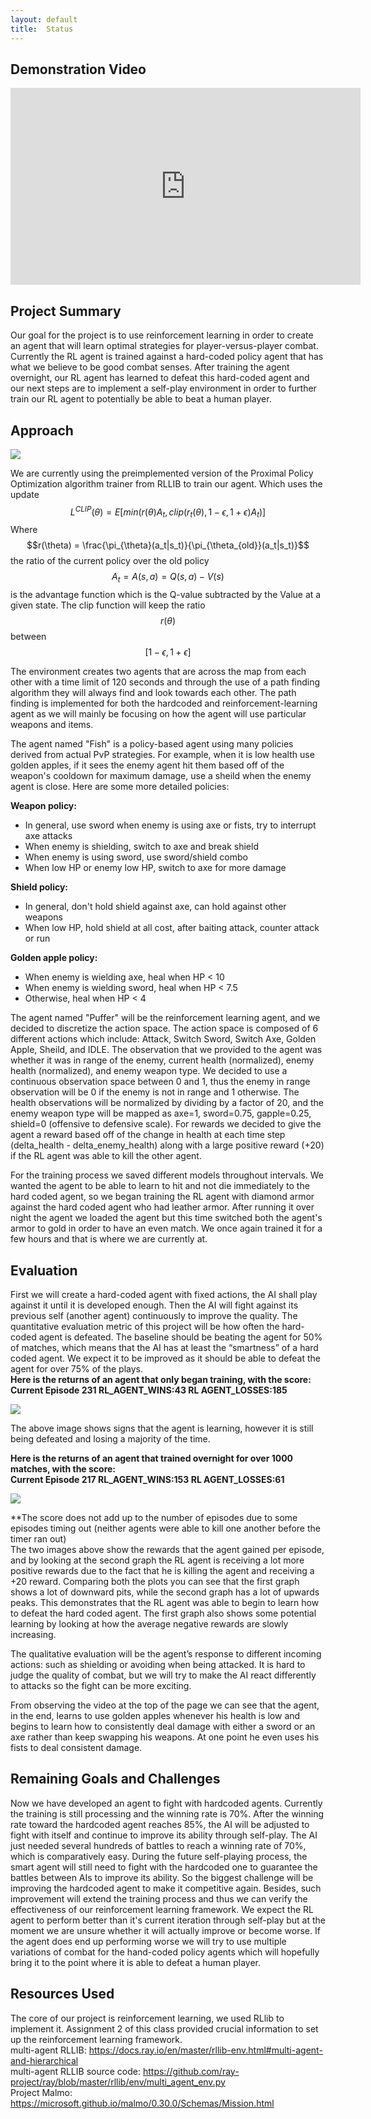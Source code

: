 ```yaml
---
layout: default
title:  Status
---
```


## Demonstration Video
<iframe width="560" height="315" src="https://www.youtube.com/embed/LOFqFn7dzGI" frameborder="0" allow="accelerometer; autoplay; clipboard-write; encrypted-media; gyroscope; picture-in-picture" allowfullscreen></iframe>


## Project Summary
Our goal for the project is to use reinforcement learning in order to create an agent that will learn optimal strategies for player-versus-player combat. Currently the RL agent is trained against a hard-coded policy agent that has what we believe to be good combat senses. After training the agent overnight, our RL agent has learned to defeat this hard-coded agent and our next steps are to implement a self-play environment in order to further train our RL agent to potentially be able to beat a human player.


## Approach
![](setup.png)

We are currently using the preimplemented version of the Proximal Policy Optimization algorithm trainer from RLLIB to train our agent. Which uses the update<br>
$$L^{CLIP}(\theta)=E[min(r(\theta)A_t, clip(r_t(\theta),1-\epsilon,1+\epsilon)A_t)] $$
Where $$r(\theta) = \frac{\pi_{\theta}(a_t|s_t)}{\pi_{\theta_{old}}(a_t|s_t)}$$ the ratio of the current policy over the old policy<br>
$$A_t = A(s,a) = Q(s,a) - V(s)$$ is the advantage function which is the Q-value subtracted by the Value at a given state.
The clip function will keep the ratio $$r(\theta)$$ between $$[1-\epsilon,1+\epsilon]$$

The environment creates two agents that are across the map from each other with a time limit of 120 seconds and through the use of a path finding algorithm they will always find and look towards each other. The path finding is implemented for both the hardcoded and reinforcement-learning agent as we will mainly be focusing on how the agent will use particular weapons and items.

The agent named "Fish" is a policy-based agent using many policies derived from actual PvP strategies. For example, when it is low health use golden apples, if it sees the enemy agent hit them based off of the weapon's cooldown for maximum damage, use a sheild when the enemy agent is close. Here are some more detailed policies:

**Weapon policy:**
- In general, use sword when enemy is using axe or fists, try to interrupt axe attacks
- When enemy is shielding, switch to axe and break shield
- When enemy is using sword, use sword/shield combo
- When low HP or enemy low HP, switch to axe for more damage

**Shield policy:**
- In general, don't hold shield against axe, can hold against other weapons
- When low HP, hold shield at all cost, after baiting attack, counter attack or run

**Golden apple policy:**
- When enemy is wielding axe, heal when HP < 10
- When enemy is wielding sword, heal when HP < 7.5
- Otherwise, heal when HP < 4

The agent named "Puffer" will be the reinforcement learning agent, and we decided to discretize the action space. The action space is composed of 6 different actions which include: Attack, Switch Sword, Switch Axe, Golden Apple, Sheild, and IDLE. The observation that we provided to the agent was whether it was in range of the enemy, current health (normalized), enemy health (normalized), and enemy weapon type. We decided to use a continuous observation space between 0 and 1, thus the enemy in range observation will be 0 if the enemy is not in range and 1 otherwise. The health observations will be normalized by dividing by a factor of 20, and the enemy weapon type will be mapped as axe=1, sword=0.75, gapple=0.25, shield=0 (offensive to defensive scale). For rewards we decided to give the agent a reward based off of the change in health at each time step (delta_health - delta_enemy_health) along with a large positive reward (+20) if the RL agent was able to kill the other agent.


For the training process we saved different models throughout intervals. We wanted the agent to be able to learn to hit and not die immediately to the hard coded agent, so we began training the RL agent with diamond armor against the hard coded agent who had leather armor. After running it over night the agent we loaded the agent but this time switched both the agent's armor to gold in order to have an even match. We once again trained it for a few hours and that is where we are currently at.
            
 
## Evaluation
First we will create a hard-coded agent with fixed actions, the AI shall play against it until it is developed enough. Then the AI will fight against its previous self (another agent) continuously to improve the quality. The quantitative evaluation metric of this project will be how often the hard-coded agent is defeated. The baseline should be beating the agent for 50% of matches, which means that the AI has at least the “smartness” of a hard coded agent. We expect it to be improved as it should be able to defeat the agent for over 75% of the plays.<br>
<b>Here is the returns of an agent that only began training, with the score: 
    <br>Current Episode 231	 RL_AGENT_WINS:43	 RL AGENT_LOSSES:185</b>

![](returns.png)

The above image shows signs that the agent is learning, however it is still being defeated and losing a majority of the time.<br>

<b>Here is the returns of an agent that trained overnight for over 1000 matches, with the score: 
    <br>Current Episode 217	 RL_AGENT_WINS:153	 RL AGENT_LOSSES:61</b>
    
![](returns_trained.png)

**The score does not add up to the number of episodes due to some episodes timing out (neither agents were able to kill one another before the timer ran out)<br>
The two images above show the rewards that the agent gained per episode, and by looking at the second graph the RL agent is receiving a lot more positive rewards due to the fact that he is killing the agent and receiving a +20 reward. Comparing both the plots you can see that the first graph shows a lot of downward pits, while the second graph has a lot of upwards peaks. This demonstrates that the RL agent was able to begin to learn how to defeat the hard coded agent. The first graph also shows some potential learning by looking at how the average negative rewards are slowly increasing.

The qualitative evaluation will be the agent’s response to different incoming actions: such as shielding or avoiding when being attacked. It is hard to judge the quality of combat, but we will try to make the AI react differently to attacks so the fight can be more exciting.

From observing the video at the top of the page we can see that the agent, in the end, learns to use golden apples whenever his health is low and begins to learn how to consistently deal damage with either a sword or an axe rather than keep swapping his weapons. At one point he even uses his fists to deal consistent damage. 


## Remaining Goals and Challenges
Now we have developed an agent to fight with hardcoded agents. Currently the training is still processing and the winning rate is 70%. After the winning rate toward the hardcoded agent reaches 85%, the AI will be adjusted to fight with itself and continue to improve its ability through self-play. 
The AI just needed several hundreds of battles to reach a winning rate of 70%, which is comparatively easy. During the future self-playing process, the smart agent will still need to fight with the hardcoded one to guarantee the battles between AIs to improve its ability. So the biggest challenge will be improving the hardcoded agent to make it competitive again. Besides, such improvement will extend the training process and thus we can verify the effectiveness of our reinforcement learning framework. We expect the RL agent to perform better than it's current iteration through self-play but at the moment we are unsure whether it will actually improve or become worse. If the agent does end up performing worse we will try to use multiple variations of combat for the hand-coded policy agents which will hopefully bring it to the point where it is able to defeat a human player. 


## Resources Used
The core of our project is reinforcement learning, we used RLlib to implement it. Assignment 2 of this class provided crucial information to set up the reinforcement learning framework.<br>
multi-agent RLLIB: <https://docs.ray.io/en/master/rllib-env.html#multi-agent-and-hierarchical> <br>
multi-agent RLLIB source code: <https://github.com/ray-project/ray/blob/master/rllib/env/multi_agent_env.py><br>
Project Malmo: <https://microsoft.github.io/malmo/0.30.0/Schemas/Mission.html> <br>
